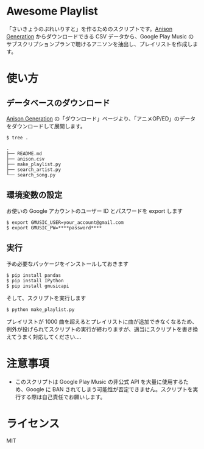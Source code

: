 # Awesome Playlist
「さいきょうのぷれいりすと」を作るためのスクリプトです。[Anison Generation](http://anison.info/) からダウンロードできる CSV データから、Google Play Music のサブスクリプションプランで聴けるアニソンを抽出し、プレイリストを作成します。

# 使い方
## データベースのダウンロード
[Anison Generation](http://anison.info/) の「ダウンロード」ページより、「アニメOP/ED」のデータをダウンロードして展開します。

```
$ tree .

.
├── README.md
├── anison.csv
├── make_playlist.py
├── search_artist.py
└── search_song.py
```

## 環境変数の設定
お使いの Google アカウントのユーザー ID とパスワードを export します

```
$ export GMUSIC_USER=your_account@gmail.com
$ export GMUSIC_PW=****password****
```

## 実行
予め必要なパッケージをインストールしておきます

```
$ pip install pandas
$ pip install IPython
$ pip install gmusicapi
```

そして、スクリプトを実行します

```
$ python make_playlist.py
```

プレイリストが 1000 曲を超えるとプレイリストに曲が追加できなくなるため、例外が投げられてスクリプトの実行が終わりますが、適当にスクリプトを書き換えてうまく対応してください....

# 注意事項
- このスクリプトは Google Play Music の非公式 API を大量に使用するため、Google に BAN されてしまう可能性が否定できません。スクリプトを実行する際は自己責任でお願いします。

# ライセンス
MIT
